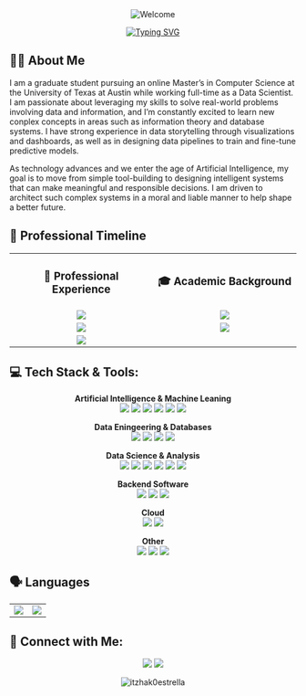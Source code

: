 <div align="center">
  <img src = "https://capsule-render.vercel.app/api?type=venom&height=300&color=0:7b14a3,100:dda7f2&text=Itzhak%20Estrella&fontColor=ffffff" alt = "Welcome"></img>
</div>

<p align="center">
  <a href="https://git.io/typing-svg"><img src="https://readme-typing-svg.herokuapp.com?font=Fira+Code&size=19&pause=1000&color=A857C7&center=true&vCenter=true&width=800&lines=Artificial+Intelligence+%26+Data+Science;Grad+Student+in+CS+%40+UT+Austin" alt="Typing SVG" /></a>
</p>

## 👨‍💻 About Me

I am a graduate student pursuing an online Master’s in Computer Science at the University of Texas at Austin while working full-time as a Data Scientist. I am passionate about leveraging my skills to solve real-world problems involving data and information, and I’m constantly excited to learn new conplex concepts in areas such as information theory and database systems. I have strong experience in data storytelling through visualizations and dashboards, as well as in designing data pipelines to train and fine-tune predictive models.

As technology advances and we enter the age of Artificial Intelligence, my goal is to move from simple tool-building to designing intelligent systems that can make meaningful and responsible decisions. I am driven to architect such complex systems in a moral and liable manner to help shape a better future.

## 👔 Professional Timeline

<div align="center">
  <table>
    <tr>
      <td align="center" width="50%">
        <h3>🏢 Professional Experience</h3>
      </td>
      <td align="center" width="50%">
        <h3>🎓 Academic Background</h3>
      </td>
    </tr>
    <tr>
      <td align="center">
        <img src="https://img.shields.io/badge/2025_--_Present-Junior_Data_Scientist_@_r4_Technologies-0077B5?style=for-the-badge" />
      </td>
      <td align="center">
        <img src="https://img.shields.io/badge/2025_--_Present-M.S._in Computer_Science_@_UT_Austin-0077B5?style=for-the-badge" />
      </td>
    </tr>
    <tr>
      <td align="center">
        <img src="https://img.shields.io/badge/2024_--_2024-Data_Analyst_Intern_@_Techint-4CAF50?style=for-the-badge" />
      </td>
      <td align="center">
        <img src="https://img.shields.io/badge/2021_--_2025-B.S._in_Computer_Science_@_UT_Austin-4CAF50?style=for-the-badge" />
      </td>
    </tr>
    <tr>
      <td align="center">
        <img src="https://img.shields.io/badge/2023_--_2025-Undergrad_Research_Student_@_UT_Austin-9C27B0?style=for-the-badge" />
      </td>
      <td align="center">
      </td>
    </tr>
  </table>
</div>

## 💻 Tech Stack & Tools:

<div align="center">
  
**Artificial Intelligence & Machine Leaning**
<br>
<img src="https://img.shields.io/badge/Python-3776AB?logo=python&logoColor=fff" />
<img src="https://img.shields.io/badge/PyTorch-ee4c2c?logo=pytorch&logoColor=white" />
<img src="https://img.shields.io/badge/-scikit--learn-%23F7931E?logo=scikit-learn&logoColor=white" />
<img src="https://img.shields.io/badge/OpenAI_API-74aa9c?logo=openai&logoColor=white" />
<img src="https://img.shields.io/badge/Hugging%20Face-FFD21E?logo=huggingface&logoColor=000" />
<img src="https://img.shields.io/badge/Ollama-fff?logo=ollama&logoColor=000" />

**Data Eningeering & Databases**
<br>
<img src="https://img.shields.io/badge/MySQL-4479A1?logo=mysql&logoColor=fff" />
<img src="https://img.shields.io/badge/Postgres-%23316192.svg?logo=postgresql&logoColor=white" />
<img src="https://img.shields.io/badge/MongoDB-%234ea94b.svg?logo=mongodb&logoColor=white" />
<img src="https://img.shields.io/badge/Cassandra-%231287B1.svg?logo=apache-cassandra&logoColor=white" />

**Data Science & Analysis**
<br>
<img src="https://img.shields.io/badge/R-%23276DC3.svg?logo=r&logoColor=white" />
<img src="https://custom-icon-badges.demolab.com/badge/Power%20BI-F1C912?logo=power-bi&logoColor=fff" />
<img src="https://custom-icon-badges.demolab.com/badge/Tableau-0176D3?logo=tableau&logoColor=fff" />
<img src="https://img.shields.io/badge/Pandas-150458?logo=pandas&logoColor=fff" />
<img src="https://img.shields.io/badge/NumPy-4DABCF?logo=numpy&logoColor=fff" />
<img src="https://custom-icon-badges.demolab.com/badge/Matplotlib-71D291?logo=matplotlib&logoColor=fff" />

**Backend Software**
<br>
<img src="https://img.shields.io/badge/Java-%23ED8B00.svg?logo=openjdk&logoColor=white" />
<img src="https://img.shields.io/badge/C-00599C?logo=c&logoColor=white" />
<img src="https://img.shields.io/badge/Bash-4EAA25?logo=gnubash&logoColor=fff" />

**Cloud**
<br>
<img src="https://custom-icon-badges.demolab.com/badge/Microsoft%20Azure-0089D6?logo=msazure&logoColor=white" />
<img src="https://custom-icon-badges.demolab.com/badge/AWS-%23FF9900.svg?logo=aws&logoColor=white" />

**Other**
<br>
<img src="https://img.shields.io/badge/Git-F05032?logo=git&logoColor=fff" />
<img src="https://img.shields.io/badge/Anaconda-44A833?logo=anaconda&logoColor=fff" />
<img src="https://img.shields.io/badge/Markdown-%23000000.svg?logo=markdown&logoColor=white" />
  
</div>

## 🗣️ Languages

<div align="center">
  <table>
    <tr>
      <td align="center">
        <img src="https://img.shields.io/badge/🇲🇽🇦🇷_Spanish-Native-success?style=for-the-badge"/>
      </td>
      <td align="center">
        <img src="https://img.shields.io/badge/🇺🇸_English-Fluent-2ea44f?style=for-the-badge"/>
      </td>
    </tr>
  </table>
</div>

## 🤝 Connect with Me:

<div align="center">
  <a href="https://www.linkedin.com/in/itz-estrella/"><img src="https://custom-icon-badges.demolab.com/badge/LinkedIn-0A66C2?logo=linkedin-white&logoColor=fff"/></a>
  <a href="mailto:itzhak0estrella@gmail.com"><img src="https://img.shields.io/badge/Gmail-D14836?logo=gmail&logoColor=white"/></a>
</div>

<p align="center"> 
  <img src="https://komarev.com/ghpvc/?username=itzhak0estrella&label=Profile%20views&color=0e75b6&style=flat" alt="itzhak0estrella"/> 
</p>
